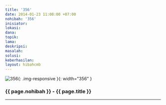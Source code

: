 ```yaml
---
title: '356'
date: 2014-01-23 11:08:00 +07:00
nohibah: '356'
inisiator:
lokasi:
dana:
topik:
lama:
deskripsi:
masalah:
solusi:
keberhasilan:
layout: hibahcmb
---
```


![356](/static/img/hibahcmb/356.png){: .img-responsive }{: width="356" }

### {{ page.nohibah }} - {{ page.title }}

---
